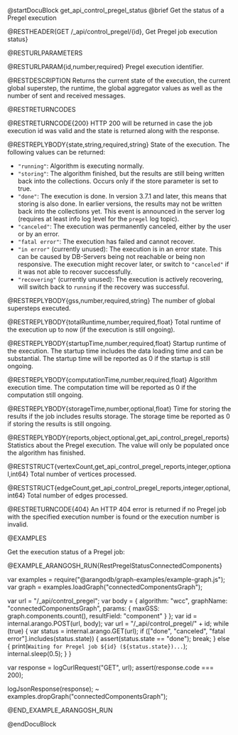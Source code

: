 @startDocuBlock get_api_control_pregel_status
@brief Get the status of a Pregel execution

@RESTHEADER{GET /_api/control_pregel/{id}, Get Pregel job execution status}

@RESTURLPARAMETERS

@RESTURLPARAM{id,number,required}
Pregel execution identifier.

@RESTDESCRIPTION
Returns the current state of the execution, the current global superstep, the
runtime, the global aggregator values as well as the number of sent and
received messages.

@RESTRETURNCODES

@RESTRETURNCODE{200}
HTTP 200 will be returned in case the job execution id was valid and the state is
returned along with the response.

@RESTREPLYBODY{state,string,required,string}
State of the execution. The following values can be returned:
- `"running"`: Algorithm is executing normally.
- `"storing"`: The algorithm finished, but the results are still being written
  back into the collections. Occurs only if the store parameter is set to true.
- `"done"`: The execution is done. In version 3.7.1 and later, this means that
  storing is also done. In earlier versions, the results may not be written back
  into the collections yet. This event is announced in the server log (requires
  at least info log level for the `pregel` log topic).
- `"canceled"`: The execution was permanently canceled, either by the user or by
  an error.
- `"fatal error"`: The execution has failed and cannot recover.
- `"in error"` (currently unused): The execution is in an error state. This can be
  caused by DB-Servers being not reachable or being non responsive. The execution
  might recover later, or switch to `"canceled"` if it was not able to recover
  successfully. 
- `"recovering"` (currently unused): The execution is actively recovering, will
  switch back to `running` if the recovery was successful.

@RESTREPLYBODY{gss,number,required,string}
The number of global supersteps executed.

@RESTREPLYBODY{totalRuntime,number,required,float}
Total runtime of the execution up to now (if the execution is still ongoing).

@RESTREPLYBODY{startupTime,number,required,float}
Startup runtime of the execution.
The startup time includes the data loading time and can be substantial.
The startup time will be reported as 0 if the startup is still ongoing.

@RESTREPLYBODY{computationTime,number,required,float}
Algorithm execution time. The computation time will be reported as 0 if the 
computation still ongoing.

@RESTREPLYBODY{storageTime,number,optional,float}
Time for storing the results if the job includes results storage.
The storage time be reported as 0 if storing the results is still ongoing.

@RESTREPLYBODY{reports,object,optional,get_api_control_pregel_reports}
Statistics about the Pregel execution. The value will only be populated once
the algorithm has finished.

@RESTSTRUCT{vertexCount,get_api_control_pregel_reports,integer,optional,int64}
Total number of vertices processed.

@RESTSTRUCT{edgeCount,get_api_control_pregel_reports,integer,optional,int64}
Total number of edges processed.

@RESTRETURNCODE{404}
An HTTP 404 error is returned if no Pregel job with the specified execution number
is found or the execution number is invalid.

@EXAMPLES

Get the execution status of a Pregel job:

@EXAMPLE_ARANGOSH_RUN{RestPregelStatusConnectedComponents}

  var examples = require("@arangodb/graph-examples/example-graph.js");
  var graph = examples.loadGraph("connectedComponentsGraph");

  var url = "/_api/control_pregel";
  var body = {
    algorithm: "wcc",
    graphName: "connectedComponentsGraph",
    params: {
      maxGSS: graph.components.count(),
      resultField: "component"
    }
  };
  var id = internal.arango.POST(url, body);
  var url = "/_api/control_pregel/" + id;
  while (true) {
    var status = internal.arango.GET(url);
    if (["done", "canceled", "fatal error"].includes(status.state)) {
      assert(status.state == "done");
      break;
    } else {
      print(`Waiting for Pregel job ${id} (${status.state})...`);
      internal.sleep(0.5);
    }
  }

  var response = logCurlRequest("GET", url);
  assert(response.code === 200);

  logJsonResponse(response);
~ examples.dropGraph("connectedComponentsGraph");

@END_EXAMPLE_ARANGOSH_RUN

@endDocuBlock
